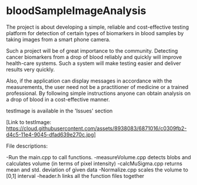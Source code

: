 # bloodSampleImageAnalysis

The project is about developing a simple, reliable and cost-effective testing platform for detection of certain types of biomarkers in blood samples by taking images from a smart phone camera.

Such a project will be of great importance to the community. Detecting cancer biomarkers from a drop of blood reliably and quickly will improve health-care systems. Such a system will make testing easier and deliver results very quickly.

Also, if the application can display messages in accordance with the measurements, the user need not be a practitioner of medicine or a trained professional. By following simple instructions anyone can obtain analysis on a drop of blood in a cost-effective manner.

testImage is available in the 'Issues' section 

[Link to testImage: https://cloud.githubusercontent.com/assets/8938083/6871016/c0309fb2-d4c5-11e4-9045-dfad639e270c.jpg]



File descriptions:

-Run the main.cpp to call functions.
-measureVolume.cpp detects blobs and calculates volume (in terms of pixel intensity)
-calcMuSigma.cpp returns mean and std. deviation of given data
-Normalize.cpp scales the volume to [0,1] interval
-header.h links all the function files together
